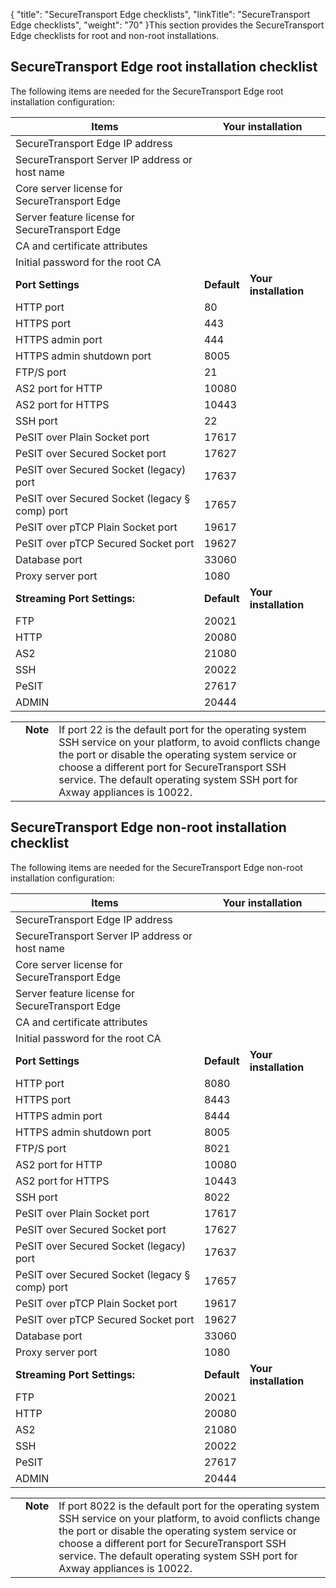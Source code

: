 {
    "title": "SecureTransport Edge checklists",
    "linkTitle": "SecureTransport Edge checklists",
    "weight": "70"
}This section provides the SecureTransport Edge checklists for root and non-root installations.

## SecureTransport Edge root installation checklist

The following items are needed for the SecureTransport Edge root installation configuration:

<table cellspacing="0">
   <col/>
   <col/>
   <col/>
   <thead>
      <tr>
         <th>Items</th>
<th colspan="2">Your installation</th>
      </tr>
   </thead>
   <tbody>
      <tr>
         <td><span>SecureTransport</span> Edge IP address         </td>
         <td colspan="2">          </td>
      </tr>
      <tr>
         <td><span>SecureTransport</span> Server IP address or host name         </td>
         <td colspan="2">          </td>
      </tr>
      <tr>
         <td>Core server license for <span>SecureTransport</span> Edge         </td>
         <td colspan="2">          </td>
      </tr>
      <tr>
         <td>Server feature license for <span>SecureTransport</span> Edge         </td>
         <td colspan="2">          </td>
      </tr>
      <tr>
         <td>CA and certificate attributes         </td>
         <td colspan="2">          </td>
      </tr>
      <tr>
         <td>Initial password for the root CA         </td>
         <td colspan="2">          </td>
      </tr>
      <tr>
         <td><strong>Port Settings</strong>
         </td>
         <td><strong>Default</strong>
         </td>
         <td><strong>Your installation</strong>
         </td>
      </tr>
      <tr>
         <td>HTTP port         </td>
         <td>80         </td>
         <td>          </td>
      </tr>
      <tr>
         <td>HTTPS port         </td>
         <td>443         </td>
         <td>          </td>
      </tr>
      <tr>
         <td>HTTPS admin port         </td>
         <td>444         </td>
         <td>          </td>
      </tr>
      <tr>
         <td>HTTPS admin shutdown port         </td>
         <td>8005         </td>
         <td>          </td>
      </tr>
      <tr>
         <td>FTP/S port         </td>
         <td>21         </td>
         <td>          </td>
      </tr>
      <tr>
         <td>AS2 port for HTTP         </td>
         <td>10080         </td>
         <td>          </td>
      </tr>
      <tr>
         <td>AS2 port for HTTPS         </td>
         <td>10443         </td>
         <td>          </td>
      </tr>
      <tr>
         <td>SSH port         </td>
         <td>22         </td>
         <td>          </td>
      </tr>
      <tr>
         <td>PeSIT over Plain Socket port         </td>
         <td>17617         </td>
         <td>          </td>
      </tr>
      <tr>
         <td>PeSIT over Secured Socket 		
      port         </td>
         <td>17627         </td>
         <td>          </td>
      </tr>
      <tr>
         <td>PeSIT over Secured Socket 		
     (legacy) port         </td>
         <td>17637         </td>
         <td>          </td>
      </tr>
      <tr>
         <td>PeSIT over Secured Socket (legacy § comp) port         </td>
         <td>17657         </td>
         <td>          </td>
      </tr>
      <tr>
         <td>PeSIT over pTCP Plain Socket port         </td>
         <td>19617         </td>
         <td>          </td>
      </tr>
      <tr>
         <td>PeSIT over pTCP Secured Socket port         </td>
         <td>19627         </td>
         <td>          </td>
      </tr>
      <tr>
         <td>Database port         </td>
         <td>33060         </td>
         <td>          </td>
      </tr>
      <tr>
         <td>Proxy server port         </td>
         <td>1080         </td>
         <td>          </td>
      </tr>
      <tr>
         <td><strong>Streaming Port Settings:</strong>
         </td>
         <td><strong>Default</strong>
         </td>
         <td><strong>Your installation</strong>
         </td>
      </tr>
      <tr>
         <td>FTP         </td>
         <td>20021         </td>
         <td>          </td>
      </tr>
      <tr>
         <td>HTTP         </td>
         <td>20080         </td>
         <td>          </td>
      </tr>
      <tr>
         <td>AS2         </td>
         <td>21080         </td>
         <td>          </td>
      </tr>
      <tr>
         <td>SSH         </td>
         <td>20022         </td>
         <td>          </td>
      </tr>
      <tr>
         <td>PeSIT         </td>
         <td>27617         </td>
         <td>          </td>
      </tr>
      <tr>
         <td>ADMIN         </td>
         <td>20444         </td>
         <td>          </td>
      </tr>
   </tbody>
</table>

<table cellpadding="0" cellspacing="0">
   <col/>
   <col/>
   <col/>
      <tr>
         <td valign="top">         </td>
         <td valign="top"><span><b>Note</b></span>
         </td>
         <td data-mc-autonum="&lt;b&gt;Note&lt;/b&gt;" valign="top">If port 22 is the default port for the operating system SSH service on your platform, to avoid conflicts change the port or disable the operating system service or choose a different port for <span>SecureTransport</span> SSH service. The default operating system SSH port for <span>Axway</span> appliances is 10022.         </td>
      </tr>
</table>

## SecureTransport Edge non-root installation checklist

The following items are needed for the SecureTransport Edge non-root installation configuration:

<table cellspacing="0">
   <col/>
   <col/>
   <col/>
   <thead>
      <tr>
         <th>Items</th>
<th colspan="2">Your installation</th>
      </tr>
   </thead>
   <tbody>
      <tr>
         <td><span>SecureTransport</span> Edge IP address         </td>
         <td colspan="2">          </td>
      </tr>
      <tr>
         <td><span>SecureTransport</span> Server IP address or host name         </td>
         <td colspan="2">          </td>
      </tr>
      <tr>
         <td>Core server license for <span>SecureTransport</span> Edge         </td>
         <td colspan="2">          </td>
      </tr>
      <tr>
         <td>Server feature license for <span>SecureTransport</span> Edge         </td>
         <td colspan="2">          </td>
      </tr>
      <tr>
         <td>CA and certificate attributes         </td>
         <td colspan="2">          </td>
      </tr>
      <tr>
         <td>Initial password for the root CA         </td>
         <td colspan="2">          </td>
      </tr>
      <tr>
         <td><strong>Port Settings</strong>
         </td>
         <td><strong>Default</strong>
         </td>
         <td><strong>Your installation</strong>
         </td>
      </tr>
      <tr>
         <td>HTTP port         </td>
         <td>8080         </td>
         <td>          </td>
      </tr>
      <tr>
         <td>HTTPS port         </td>
         <td>8443         </td>
         <td>          </td>
      </tr>
      <tr>
         <td>HTTPS admin port         </td>
         <td>8444         </td>
         <td>          </td>
      </tr>
      <tr>
         <td>HTTPS admin shutdown port         </td>
         <td>8005         </td>
         <td>          </td>
      </tr>
      <tr>
         <td>FTP/S port         </td>
         <td>8021         </td>
         <td>          </td>
      </tr>
      <tr>
         <td>AS2 port for HTTP         </td>
         <td>10080         </td>
         <td>          </td>
      </tr>
      <tr>
         <td>AS2 port for HTTPS         </td>
         <td>10443         </td>
         <td>          </td>
      </tr>
      <tr>
         <td>SSH port         </td>
         <td>8022         </td>
         <td>          </td>
      </tr>
      <tr>
         <td>PeSIT over Plain Socket port         </td>
         <td>17617         </td>
         <td>          </td>
      </tr>
      <tr>
         <td>PeSIT over Secured Socket 		
      port         </td>
         <td>17627         </td>
         <td>          </td>
      </tr>
      <tr>
         <td>PeSIT over Secured Socket 		
     (legacy) port         </td>
         <td>17637         </td>
         <td>          </td>
      </tr>
      <tr>
         <td>PeSIT over Secured Socket (legacy § comp) port         </td>
         <td>17657         </td>
         <td>          </td>
      </tr>
      <tr>
         <td>PeSIT over pTCP Plain Socket port         </td>
         <td>19617         </td>
         <td>          </td>
      </tr>
      <tr>
         <td>PeSIT over pTCP Secured Socket port         </td>
         <td>19627         </td>
         <td>          </td>
      </tr>
      <tr>
         <td>Database port         </td>
         <td>33060         </td>
         <td>          </td>
      </tr>
      <tr>
         <td>Proxy server port         </td>
         <td>1080         </td>
         <td>          </td>
      </tr>
      <tr>
         <td><strong>Streaming Port Settings:</strong>
         </td>
         <td><strong>Default</strong>
         </td>
         <td><strong>Your installation</strong>
         </td>
      </tr>
      <tr>
         <td>FTP         </td>
         <td>20021         </td>
         <td>          </td>
      </tr>
      <tr>
         <td>HTTP         </td>
         <td>20080         </td>
         <td>          </td>
      </tr>
      <tr>
         <td>AS2         </td>
         <td>21080         </td>
         <td>          </td>
      </tr>
      <tr>
         <td>SSH         </td>
         <td>20022         </td>
         <td>          </td>
      </tr>
      <tr>
         <td>PeSIT         </td>
         <td>27617         </td>
         <td>          </td>
      </tr>
      <tr>
         <td>ADMIN         </td>
         <td>20444         </td>
         <td>          </td>
      </tr>
   </tbody>
</table>

<table cellpadding="0" cellspacing="0">
   <col/>
   <col/>
   <col/>
      <tr>
         <td valign="top">         </td>
         <td valign="top"><span><b>Note</b></span>
         </td>
         <td data-mc-autonum="&lt;b&gt;Note&lt;/b&gt;" valign="top">If port 8022 is the default port for the operating system SSH service on your platform, to avoid conflicts change the port or disable the operating system service or choose a different port for <span>SecureTransport</span> SSH service. The default operating system SSH port for <span>Axway</span> appliances is 10022.         </td>
      </tr>
</table>
